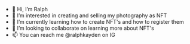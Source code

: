 - 👋 Hi, I’m Ralph
- 👀 I’m interested in creating and selling my photography as NFT
- 🌱 I’m currently learning how to create NFT's and how to register them
- 💞️ I’m looking to collaborate on learning more about NFT's
- 📫 You can reach me @ralphkayden on IG

<!---
ralphkayden/ralphkayden is a ✨ special ✨ repository because its `README.md` (this file) appears on your GitHub profile.
You can click the Preview link to take a look at your changes.
--->
